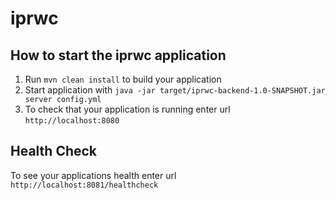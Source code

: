 # iprwc

How to start the iprwc application
---

1. Run `mvn clean install` to build your application
1. Start application with `java -jar target/iprwc-backend-1.0-SNAPSHOT.jar server config.yml`
1. To check that your application is running enter url `http://localhost:8080`

Health Check
---

To see your applications health enter url `http://localhost:8081/healthcheck`

